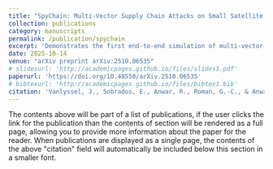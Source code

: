 ```yaml
---
title: "SpyChain: Multi-Vector Supply Chain Attacks on Small Satellite Systems"
collection: publications
category: manuscripts
permalink: /publication/spychain
excerpt: 'Demonstrates the first end-to-end simulation of multi-vector supply chain malware in NASA’s NOS3 environment, revealing how colluding satellite components can exfiltrate data and evade detection.'
date: 2025-10-14
venue: "arXiv preprint arXiv:2510.06535"
# slidesurl: 'http://academicpages.github.io/files/slides1.pdf'
paperurl: 'https://doi.org/10.48550/arXiv.2510.06535'
# bibtexurl: 'http://academicpages.github.io/files/bibtex1.bib'
citation: 'Vanlyssel, J., Sobrados, E., Anwar, R., Roman, G.-C., & Anwar, A. (2025). *SpyChain: Multi-Vector Supply Chain Attacks on Small Satellite Systems.* arXiv preprint [arXiv:2510.06535](https://doi.org/10.48550/arXiv.2510.06535)'
---
```

The contents above will be part of a list of publications, if the user clicks the link for the publication than the contents of section will be rendered as a full page, allowing you to provide more information about the paper for the reader. When publications are displayed as a single page, the contents of the above "citation" field will automatically be included below this section in a smaller font.
